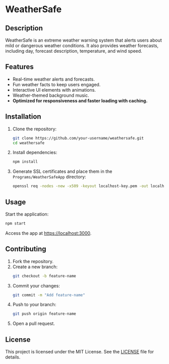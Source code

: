 # WeatherSafe

## Description

WeatherSafe is an extreme weather warning system that alerts users about mild or dangerous weather conditions. It also provides weather forecasts, including day, forecast description, temperature, and wind speed.

## Features

- Real-time weather alerts and forecasts.
- Fun weather facts to keep users engaged.
- Interactive UI elements with animations.
- Weather-themed background music.
- **Optimized for responsiveness and faster loading with caching.**

## Installation

1. Clone the repository:
   ```sh
   git clone https://github.com/your-username/weathersafe.git
   cd weathersafe
   ```
2. Install dependencies:
   ```sh
   npm install
   ```
3. Generate SSL certificates and place them in the `Programs/WeatherSafeApp` directory:
   ```sh
   openssl req -nodes -new -x509 -keyout localhost-key.pem -out localhost.pem -days 365
   ```

## Usage

Start the application:

```sh
npm start
```

Access the app at [https://localhost:3000](https://localhost:3000).

## Contributing

1. Fork the repository.
2. Create a new branch:
   ```sh
   git checkout -b feature-name
   ```
3. Commit your changes:
   ```sh
   git commit -m "Add feature-name"
   ```
4. Push to your branch:
   ```sh
   git push origin feature-name
   ```
5. Open a pull request.

## License

This project is licensed under the MIT License. See the [LICENSE](LICENSE) file for details.
